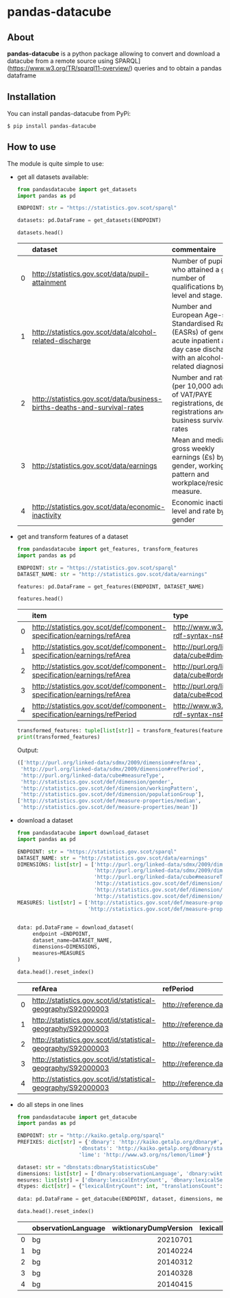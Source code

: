 pandas-datacube
======

## About

**pandas-datacube** is a python package allowing to convert and download a datacube from a remote source using
SPARQL](https://www.w3.org/TR/sparql11-overview/) queries and to obtain a pandas dataframe

## Installation

You can install pandas-datacube from PyPi:

```
$ pip install pandas-datacube
```

## How to use

The module is quite simple to use:

- get all datasets available:
   ```python
   from pandasdatacube import get_datasets
   import pandas as pd 
  
   ENDPOINT: str = "https://statistics.gov.scot/sparql"
   
   datasets: pd.DataFrame = get_datasets(ENDPOINT)
 
   datasets.head()
   ```
    |    | dataset                                                                   | commentaire |
    |---:|:--------------------------------------------------------------------------|:---------------------------------------------------------------------------------------------------------------------------------------------|
    |  0 | http://statistics.gov.scot/data/pupil-attainment                          | Number of pupils who attained a given number of qualifications by level and stage.                                                           |
    |  1 | http://statistics.gov.scot/data/alcohol-related-discharge                 | Number and European Age-sex Standardised Rates (EASRs) of general acute inpatient and day case discharges with an alcohol-related diagnosis. |
    |  2 | http://statistics.gov.scot/data/business-births-deaths-and-survival-rates | Number and rate (per 10,000 adults) of VAT/PAYE registrations, de-registrations and business survival rates                                  |
    |  3 | http://statistics.gov.scot/data/earnings                                  | Mean and median gross weekly earnings (£s) by gender, working pattern and workplace/residence measure.                                       |
    |  4 | http://statistics.gov.scot/data/economic-inactivity                       | Economic inactivity level and rate by gender|

- get and transform features of a dataset
   ```python
   from pandasdatacube import get_features, transform_features
   import pandas as pd

   ENDPOINT: str = "https://statistics.gov.scot/sparql"
   DATASET_NAME: str = "http://statistics.gov.scot/data/earnings"

   features: pd.DataFrame = get_features(ENDPOINT, DATASET_NAME)
   
   features.head()
   ```
    |    | item                                                                      | type                                            | property |
    |---:|:--------------------------------------------------------------------------|:------------------------------------------------|:----------------------------------------------------------|
    |  0 | http://statistics.gov.scot/def/component-specification/earnings/refArea   | http://www.w3.org/1999/02/22-rdf-syntax-ns#type | http://purl.org/linked-data/cube#ComponentSpecification   |
    |  1 | http://statistics.gov.scot/def/component-specification/earnings/refArea   | http://purl.org/linked-data/cube#dimension      | http://purl.org/linked-data/sdmx/2009/dimension#refArea   |
    |  2 | http://statistics.gov.scot/def/component-specification/earnings/refArea   | http://purl.org/linked-data/cube#order          | 1                                                         |
    |  3 | http://statistics.gov.scot/def/component-specification/earnings/refArea   | http://purl.org/linked-data/cube#codeList       | http://statistics.gov.scot/def/code-list/earnings/refArea |
    |  4 | http://statistics.gov.scot/def/component-specification/earnings/refPeriod | http://www.w3.org/1999/02/22-rdf-syntax-ns#type | http://purl.org/linked-data/cube#ComponentSpecification   |

   ```python
   transformed_features: tuple[list[str]] = transform_features(features)
   print(transformed_features)
  ```
  Output:
  ```python
  (['http://purl.org/linked-data/sdmx/2009/dimension#refArea',
   'http://purl.org/linked-data/sdmx/2009/dimension#refPeriod',
   'http://purl.org/linked-data/cube#measureType',
   'http://statistics.gov.scot/def/dimension/gender',
   'http://statistics.gov.scot/def/dimension/workingPattern', 
   'http://statistics.gov.scot/def/dimension/populationGroup'],
  ['http://statistics.gov.scot/def/measure-properties/median',
   'http://statistics.gov.scot/def/measure-properties/mean'])
  ```

- download a dataset

  ```python
  from pandasdatacube import download_dataset
  import pandas as pd
  
  ENDPOINT: str = "https://statistics.gov.scot/sparql"
  DATASET_NAME: str = "http://statistics.gov.scot/data/earnings"
  DIMENSIONS: list[str] = ['http://purl.org/linked-data/sdmx/2009/dimension#refArea',
                           'http://purl.org/linked-data/sdmx/2009/dimension#refPeriod',
                           'http://purl.org/linked-data/cube#measureType',
                           'http://statistics.gov.scot/def/dimension/gender',
                           'http://statistics.gov.scot/def/dimension/workingPattern', 
                           'http://statistics.gov.scot/def/dimension/populationGroup']
  MEASURES: list[str] = ['http://statistics.gov.scot/def/measure-properties/median',
                         'http://statistics.gov.scot/def/measure-properties/mean']
                      
  
  data: pd.DataFrame = download_dataset(
       endpoint =ENDPOINT,
       dataset_name=DATASET_NAME,
       dimensions=DIMENSIONS,
       measures=MEASURES
  )
  
  data.head().reset_index()
  ```
    |    | refArea                                                       | refPeriod                                 | measureType | gender                                               | workingPattern                                                   | populationGroup |   median |   mean |
    |---:|:--------------------------------------------------------------|:------------------------------------------|:---------------------------------------------------------|:-----------------------------------------------------|:-----------------------------------------------------------------|:------------------------------------------------------------------------|---------:|-------:|
    |  0 | http://statistics.gov.scot/id/statistical-geography/S92000003 | http://reference.data.gov.uk/id/year/1997 | http://statistics.gov.scot/def/measure-properties/median | http://statistics.gov.scot/def/concept/gender/male   | http://statistics.gov.scot/def/concept/working-pattern/full-time | http://statistics.gov.scot/def/concept/population-group/workplace-based |    340.8 |        |
    |  1 | http://statistics.gov.scot/id/statistical-geography/S92000003 | http://reference.data.gov.uk/id/year/1997 | http://statistics.gov.scot/def/measure-properties/mean   | http://statistics.gov.scot/def/concept/gender/male   | http://statistics.gov.scot/def/concept/working-pattern/full-time | http://statistics.gov.scot/def/concept/population-group/workplace-based |          |  387.1 |
    |  2 | http://statistics.gov.scot/id/statistical-geography/S92000003 | http://reference.data.gov.uk/id/year/1997 | http://statistics.gov.scot/def/measure-properties/median | http://statistics.gov.scot/def/concept/gender/male   | http://statistics.gov.scot/def/concept/working-pattern/part-time | http://statistics.gov.scot/def/concept/population-group/workplace-based |     80   |        |
    |  3 | http://statistics.gov.scot/id/statistical-geography/S92000003 | http://reference.data.gov.uk/id/year/1997 | http://statistics.gov.scot/def/measure-properties/mean   | http://statistics.gov.scot/def/concept/gender/male   | http://statistics.gov.scot/def/concept/working-pattern/part-time | http://statistics.gov.scot/def/concept/population-group/workplace-based |          |  110.9 |
    |  4 | http://statistics.gov.scot/id/statistical-geography/S92000003 | http://reference.data.gov.uk/id/year/1997 | http://statistics.gov.scot/def/measure-properties/median | http://statistics.gov.scot/def/concept/gender/female | http://statistics.gov.scot/def/concept/working-pattern/full-time | http://statistics.gov.scot/def/concept/population-group/workplace-based |    247   |        |

- do all steps in one lines

  ```python
  from pandasdatacube import get_datacube
  import pandas as pd
  
  ENDPOINT: str = "http://kaiko.getalp.org/sparql"
  PREFIXES: dict[str] = {'dbnary': 'http://kaiko.getalp.org/dbnary#',
                      'dbnstats': 'http://kaiko.getalp.org/dbnary/statistics/',
                      'lime': 'http://www.w3.org/ns/lemon/lime#'}
  
  dataset: str = "dbnstats:dbnaryStatisticsCube"
  dimensions: list[str] = ['dbnary:observationLanguage', 'dbnary:wiktionaryDumpVersion']
  mesures: list[str] = ['dbnary:lexicalEntryCount', 'dbnary:lexicalSenseCount', 'dbnary:pageCount', 'dbnary:translationsCount']
  dtypes: dict[str] = {"lexicalEntryCount": int, "translationsCount": int, "lexicalSenseCount": int, "pageCount": int}
   
  data: pd.DataFrame = get_datacube(ENDPOINT, dataset, dimensions, mesures, dtypes, PREFIXES)

  data.head().reset_index()
  ```
    |    | observationLanguage   |   wiktionaryDumpVersion |   lexicalEntryCount |   lexicalSenseCount |   pageCount |   translationsCount |
    |---:|:----------------------|------------------------:|--------------------:|--------------------:|------------:|--------------------:|
    |  0 | bg                    |                20210701 |               18626 |               18420 |       27050 |               18086 |
    |  1 | bg                    |                20140224 |               18831 |               18798 |       27071 |               13888 |
    |  2 | bg                    |                20140312 |               18829 |               18796 |       27068 |               13895 |
    |  3 | bg                    |                20140328 |               18828 |               18795 |       27072 |               13909 |
    |  4 | bg                    |                20140415 |               18822 |               18294 |       27068 |               13920 |
    
